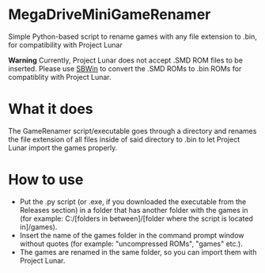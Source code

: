 # MegaDriveMiniGameRenamer
Simple Python-based script to rename games with any file extension to .bin, for compatibility with Project Lunar

**Warning**
Currently, Project Lunar does not accept .SMD ROM files to be inserted. Please use [SBWin](https://www.zophar.net/utilities/segautil/sbwin.html) to convert the .SMD ROMs to .bin ROMs for compatiblity with Project Lunar.

# What it does
The GameRenamer script/executable goes through a directory and renames the file extension of all files inside of said directory to .bin to let Project Lunar import the games properly.

# How to use
- Put the .py script (or .exe, if you downloaded the executable from the Releases section) in a folder that has another folder with the games in (for example: C:/[folders in between]/[folder where the script is located in]/games).
- Insert the name of the games folder in the command prompt window without quotes (for example: "uncompressed ROMs", "games" etc.).
- The games are renamed in the same folder, so you can import them with Project Lunar.
